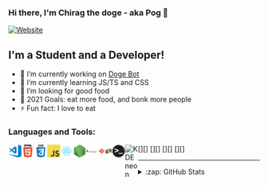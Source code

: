 ### Hi there, I'm Chirag the doge - aka Pog 👋

[![Website](https://img.shields.io/website?label=DogeBoat.xyz&style=for-the-badge&url=https%3A%2F%2Fdogeboat.xyz)](https://dogeboat.xyz)

## I'm a Student and a Developer!

- 🐶 I’m currently working on [Doge Bot](https://dogeboat.xyz/docs)
- :brain: I’m currently learning JS/TS and CSS
- 🥘 I’m looking for good food
- 🥅 2021 Goals: eat more food, and bonk more people
- ⚡ Fun fact: I love to eat

### Languages and Tools:

[<img align="left" alt="Visual Studio Code" width="26px" src="https://raw.githubusercontent.com/github/explore/80688e429a7d4ef2fca1e82350fe8e3517d3494d/topics/visual-studio-code/visual-studio-code.png" />][vsc]
[<img align="left" alt="HTML5" width="26px" src="https://raw.githubusercontent.com/github/explore/80688e429a7d4ef2fca1e82350fe8e3517d3494d/topics/html/html.png" />][]
[<img align="left" alt="CSS3" width="26px" src="https://raw.githubusercontent.com/github/explore/80688e429a7d4ef2fca1e82350fe8e3517d3494d/topics/css/css.png" />][]
[<img align="left" alt="JavaScript" width="26px" src="https://raw.githubusercontent.com/github/explore/80688e429a7d4ef2fca1e82350fe8e3517d3494d/topics/javascript/javascript.png" />][]
[<img align="left" alt="React" width="26px" src="https://raw.githubusercontent.com/github/explore/80688e429a7d4ef2fca1e82350fe8e3517d3494d/topics/react/react.png" />][r]
[<img align="left" alt="Node.js" width="26px" src="https://raw.githubusercontent.com/github/explore/80688e429a7d4ef2fca1e82350fe8e3517d3494d/topics/nodejs/nodejs.png" />][njs]
[<img align="left" alt="MongoDB" width="26px" src="https://raw.githubusercontent.com/github/explore/80688e429a7d4ef2fca1e82350fe8e3517d3494d/topics/mongodb/mongodb.png" />][mongo]
[<img align="left" alt="Git" width="26px" src="https://raw.githubusercontent.com/github/explore/80688e429a7d4ef2fca1e82350fe8e3517d3494d/topics/git/git.png" />][git]
[<img align="left" alt="Terminal" width="26px" src="https://raw.githubusercontent.com/github/explore/80688e429a7d4ef2fca1e82350fe8e3517d3494d/topics/terminal/terminal.png" />][]
[<img align="left" alt="KDE neon" width="26px" src="https://upload.wikimedia.org/wikipedia/commons/f/f7/Neon-logo.svg" />][neon]
<br/>

---
<details>
  <summary>:zap: GitHub Stats</summary>

  <img align="left" alt="chirag350's GitHub Stats" src="https://github-readme-stats.codestackr.vercel.app/api?username=chirag350&show_icons=true&hide_border=true" />

</details>

[vsc]: https://code.visualstudio.com
[r]: https://reactjs.org/
[njs]: https://nodejs.org/
[mongo]: https://mongodb.com/
[git]: https://git-scm.com/
[github]: https://github.com/
[neon]: https://neon.kde.org/
